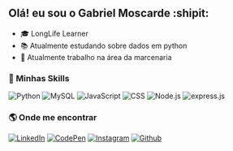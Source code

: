## Olá! eu sou o Gabriel Moscarde :shipit:

- 🎓 LongLife Learner
- 📚 Atualmente estudando sobre dados em python
- 🔨 Atualmente trabalho na área da marcenaria

### :rocket: Minhas Skills

![Python](https://img.shields.io/badge/Python-333333?style=flat&logo=python&logoColor=ffdd54)
![MySQL](https://img.shields.io/badge/-MySQL-333333?style=flat&logo=mysql&logoColor=%2361DAFB)
![JavaScript](https://img.shields.io/badge/-JavaScript-333333?style=flat&logo=javascript)
![CSS](https://img.shields.io/badge/-CSS-333333?style=flat&logo=CSS3&logoColor=1572B6)
![Node.js](https://img.shields.io/badge/-Node.js-333333?style=flat&logo=node.js&logoColor=green)
![express.js](https://img.shields.io/badge/-Express.js-333333?style=flat&logo=express&logoColor=%2361DAFB)


### :earth_americas: Onde me encontrar


[![LinkedIn](https://img.shields.io/badge/-LinkedIn-333333?style=flat&logo=linkedin)](https://www.linkedin.com/in/gabrielmoscarde/)
[![CodePen](https://img.shields.io/badge/-CodePen-333333?style=flat&logo=codepen)](https://codepen.io/moscarde)
[![Instagram](https://img.shields.io/badge/-Instagram-333333?style=flat&logo=instagram)](https://www.instagram.com/gabrielmoscarde/)
[![Github](https://img.shields.io/github/followers/moscarde?style=social)](https://github.com/Moscarde)

